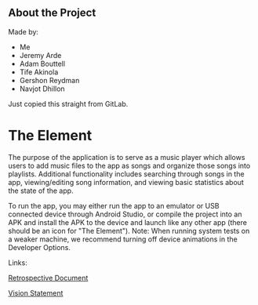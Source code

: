 ## About the Project
Made by:
* Me
* Jeremy Arde
* Adam Bouttell
* Tife Akinola
* Gershon Reydman
* Navjot Dhillon

Just copied this straight from GitLab.

# The Element  

The purpose of the application is to serve as a music player which allows users to add music files to the app as songs and organize those songs into playlists. Additional functionality includes searching through songs in the app, viewing/editing song information, and viewing basic statistics about the state of the app.

To run the app, you may either run the app to an emulator or USB connected device through Android Studio, or compile the project into an APK and install the APK to the device and launch like any other app (there should be an icon for "The Element").
Note: When running system tests on a weaker machine, we recommend turning off device animations in the Developer Options.

Links:

[Retrospective Document](https://code.cs.umanitoba.ca/comp3350-summer2018/FifthElement/blob/master/RETROSPECTIVE.md)

[Vision Statement](https://code.cs.umanitoba.ca/comp3350-summer2018/FifthElement/blob/master/VISION.md)
